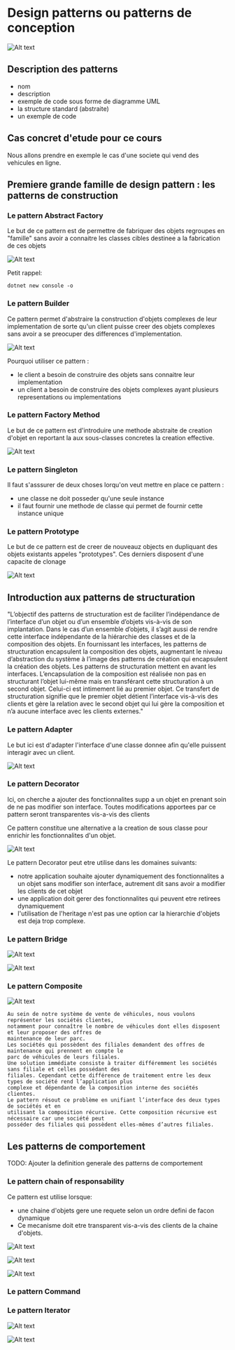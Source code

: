 # Design patterns ou patterns de conception



![Alt text](image.png)


## Description des patterns 

- nom 
- description
- exemple de code sous forme de diagramme UML
- la structure standard (abstraite)
- un exemple de code 



## Cas concret d'etude pour ce cours 

Nous allons prendre en exemple le cas d'une societe qui vend des vehicules en ligne. 


## Premiere grande famille de design pattern : les patterns de construction 


### Le pattern Abstract Factory

Le but de ce pattern est de permettre de fabriquer des objets regroupes en "famille" sans avoir a connaitre les classes cibles destinee a la fabrication de ces objets 

![Alt text](image-1.png)


Petit rappel: 
``` 
dotnet new console -o
```

### Le pattern Builder 

Ce pattern permet d'abstraire la construction d'objets complexes de leur implementation de sorte qu'un client puisse creer des objets complexes sans avoir a se preocuper des differences d'implementation.


![Alt text](image-2.png)


Pourquoi utiliser ce pattern : 
 - le client a besoin de construire des objets sans connaitre leur implementation
 - un client a besoin de construire des objets complexes ayant plusieurs representations ou implementations 



### Le pattern Factory Method 


Le but de ce pattern est d'introduire une methode abstraite de creation d'objet en reportant la aux sous-classes concretes la creation effective.


![Alt text](image-3.png)



### Le pattern Singleton

Il faut s'asssurer de deux choses lorqu'on veut mettre en place ce pattern : 
 - une classe ne doit posseder qu'une seule instance
 - il faut fournir une methode de classe qui permet de fournir cette instance unique

 ### Le pattern Prototype

 Le but de ce pattern est de creer de nouveauz objects en dupliquant des objets existants appeles "prototypes".
 Ces derniers disposent d'une capacite de clonage

 ![Alt text](image-4.png)

 ## Introduction aux patterns de structuration

 "L’objectif des patterns de structuration est de faciliter l’indépendance de l’interface d’un objet ou d’un
ensemble d’objets vis-à-vis de son implantation. Dans le cas d’un ensemble d’objets, il s’agit aussi de
rendre cette interface indépendante de la hiérarchie des classes et de la composition des objets.
En fournissant les interfaces, les patterns de structuration encapsulent la composition des objets,
augmentant le niveau d’abstraction du système à l’image des patterns de création qui encapsulent la
création des objets. Les patterns de structuration mettent en avant les interfaces.
L’encapsulation de la composition est réalisée non pas en structurant l’objet lui-même mais en transférant
cette structuration à un second objet. Celui-ci est intimement lié au premier objet. Ce transfert de
structuration signifie que le premier objet détient l’interface vis-à-vis des clients et gère la relation avec le
second objet qui lui gère la composition et n’a aucune interface avec les clients externes."




### Le pattern Adapter

Le but ici est d'adapter l'interface d'une classe donnee afin qu'elle puissent interagir avec un client.

![Alt text](image-5.png)



### Le pattern Decorator

Ici, on cherche a ajouter des fonctionnalites supp a un objet en prenant soin de ne pas modifier son interface. Toutes modifications apportees par ce pattern seront transparentes vis-a-vis des clients 

Ce pattern constitue une alternative a la creation de sous classe pour enrichir les fonctionnalites d'un objet.

![Alt text](image-6.png)


Le pattern Decorator peut etre utilise dans les domaines suivants: 
 - notre application souhaite ajouter dynamiquement des fonctionnalites a un objet sans modifier son interface, autrement dit sans avoir a modifier les clients de cet objet
 - une application doit gerer des fonctionnalites qui peuvent etre retirees dynamiquement 
 - l'utilisation de l'heritage n'est pas une option car la hierarchie d'objets est deja trop complexe.

 ### Le pattern Bridge

 ![Alt text](image-7.png)

 ![Alt text](image-8.png)




### Le pattern Composite 

![Alt text](image-9.png)


```
Au sein de notre système de vente de véhicules, nous voulons représenter les sociétés clientes,
notamment pour connaître le nombre de véhicules dont elles disposent et leur proposer des offres de
maintenance de leur parc.
Les sociétés qui possèdent des filiales demandent des offres de maintenance qui prennent en compte le
parc de véhicules de leurs filiales.
Une solution immédiate consiste à traiter différemment les sociétés sans filiale et celles possédant des
filiales. Cependant cette différence de traitement entre les deux types de société rend l’application plus
complexe et dépendante de la composition interne des sociétés clientes.
Le pattern résout ce problème en unifiant l’interface des deux types de sociétés et en
utilisant la composition récursive. Cette composition récursive est nécessaire car une société peut
posséder des filiales qui possèdent elles-mêmes d’autres filiales.
```


## Les patterns de comportement 

TODO: Ajouter la definition generale des patterns de comportement

### Le pattern chain of responsability

Ce pattern est utilise lorsque: 
 - une chaine d'objets gere une requete selon un ordre defini de facon dynamique
 - Ce mecanisme doit etre transparent vis-a-vis des clients de la chaine d'objets.

![Alt text](image-10.png)

![Alt text](image-11.png)

![Alt text](image-12.png)




### Le pattern Command 

### Le pattern Iterator

![Alt text](image-13.png)

![Alt text](image-14.png)